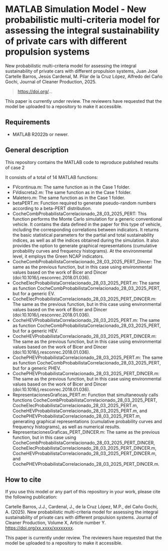 # MATLAB Simulation Model - New probabilistic multi-criteria model for assessing the integral sustainability of private cars with different propulsion systems

New probabilistic multi-criteria model for assessing the integral sustainability of private cars with different propulsion systems, Juan José Cartelle Barros, Jesús Cardenal, M. Pilar de la Cruz López, Alfredo del Caño Gochi, Journal of Cleaner Production, 2025.

> https://doi.org/... 

This paper is currently under review. The reviewers have requested that the model be uploaded to a repository to make it accessible.

## 

## Requirements

* MATLAB R2022b or newer.

## 

## General description

This repository contains the MATLAB code to reproduce published results of case 2

It consists of a total of 14 MATLAB functions:

* FVcontinua.m: The same function as in the Case 1 folder.
* FVdiscreta2.m: The same function as in the Case 1 folder.
* Maletero.m: The same function as in the Case 1 folder.
* betaPERT.m: Function required to generate pseudo-random numbers according to a beta-PERT distribution.
* CocheCombProbabilistaCorrelacionado\_28\_03\_2025\_PERT: This function performs the Monte Carlo simulation for a generic conventional vehicle. It contains the data defined in the paper for this type of vehicle, including the corresponding correlations between indicators. It returns the basic statistical parameters for the partial and total sustainability indices, as well as all the indices obtained during the simulation. It also provides the option to generate graphical representations (cumulative probability curves and frequency histograms). At the environmental level, it employs the Green NCAP indicators.
* CocheCombProbabilistaCorrelacionado\_28\_03\_2025\_PERT\_Dincer: The same as the previous function, but in this case using environmental values based on the work of Bicer and Dincer (doi:10.1016/j.resconrec.2018.01.036).
* CocheElecProbabilistaCorrelacionado\_28\_03\_2025\_PERT.m: The same as function CocheCombProbabilistaCorrelacionado\_28\_03\_2025\_PERT, but for a generic EV.
* CocheElecProbabilistaCorrelacionado\_28\_03\_2025\_PERT\_DINCER.m: The same as the previous function, but in this case using environmental values based on the work of Bicer and Dincer (doi:10.1016/j.resconrec.2018.01.036).
* CocheHEVProbabilistaCorrelacionado\_28\_03\_2025\_PERT.m: The same as function CocheCombProbabilistaCorrelacionado\_28\_03\_2025\_PERT, but for a generic HEV.
* CocheHEVProbabilistaCorrelacionado\_28\_03\_2025\_PERT\_DINCER.m: The same as the previous function, but in this case using environmental values based on the work of Bicer and Dincer (doi:10.1016/j.resconrec.2018.01.036).
* CochePHEVProbabilistaCorrelacionado\_28\_03\_2025\_PERT.m: The same as function CocheCombProbabilistaCorrelacionado\_28\_03\_2025\_PERT, but for a generic PHEV.
* CochePHEVProbabilistaCorrelacionado\_28\_03\_2025\_PERT\_DINCER.m: The same as the previous function, but in this case using environmental values based on the work of Bicer and Dincer (doi:10.1016/j.resconrec.2018.01.036).
* RepresentacionesGraficas\_PERT.m: Function that simultaneously calls functions CocheCombProbabilistaCorrelacionado\_28\_03\_2025\_PERT, CocheElecProbabilistaCorrelacionado\_28\_03\_2025\_PERT.m, CocheHEVProbabilistaCorrelacionado\_28\_03\_2025\_PERT.m, and CochePHEVProbabilistaCorrelacionado\_28\_03\_2025\_PERT.m, generating graphical representations (cumulative probability curves and frequency histograms), as well as numerical results.
* RepresentacionesGraficas\_PERT\_DINCER.m: The same as the previous function, but in this case using CocheCombProbabilistaCorrelacionado\_28\_03\_2025\_PERT\_DINCER, CocheElecProbabilistaCorrelacionado\_28\_03\_2025\_PERT\_DINCER.m, CocheHEVProbabilistaCorrelacionado\_28\_03\_2025\_PERT\_DINCER.m, and CochePHEVProbabilistaCorrelacionado\_28\_03\_2025\_PERT\_DINCER.m.


## How to cite

If you use this model or any part of this repository in your work, please cite the following publication:

Cartelle Barros, J.J., Cardenal, J., de la Cruz López, M.P., del Caño Gochi, A. (2025). New probabilistic multi-criteria model for assessing the integral sustainability of private cars with different propulsion systems. Journal of Cleaner Production, Volume X, Article number Y. https://doi.org/xx.xxxx/xxxxxxxx.

This paper is currently under review. The reviewers have requested that the model be uploaded to a repository to make it accessible.





